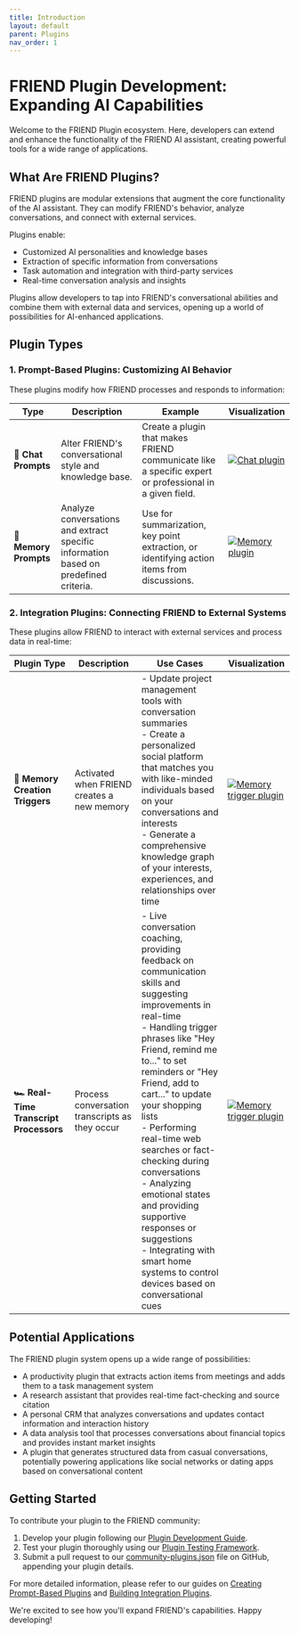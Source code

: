 ```yaml
---
title: Introduction
layout: default
parent: Plugins
nav_order: 1
---
```


# FRIEND Plugin Development: Expanding AI Capabilities

Welcome to the FRIEND Plugin ecosystem. Here, developers can extend and enhance the functionality of the FRIEND AI
assistant, creating powerful tools for a wide range of applications.

## What Are FRIEND Plugins?

FRIEND plugins are modular extensions that augment the core functionality of the AI assistant. They can modify FRIEND's
behavior, analyze conversations, and connect with external services.

Plugins enable:

- Customized AI personalities and knowledge bases
- Extraction of specific information from conversations
- Task automation and integration with third-party services
- Real-time conversation analysis and insights

[//]: # (With plugins, FRIEND can be transformed into specialized tools such as:)

[//]: # (- A personal productivity coach that extracts action items and updates task management systems)

[//]: # (- An expert in any field, providing specialized knowledge and advice)

[//]: # (- A real-time language translator and cultural advisor)

[//]: # (- A personal CRM that analyzes conversations and maintains relationship histories)

[//]: # (- A health and fitness tracker that interprets discussions about diet and exercise)

Plugins allow developers to tap into FRIEND's conversational abilities and combine them with external data and services,
opening up a world of possibilities for AI-enhanced applications.

## Plugin Types

### 1. Prompt-Based Plugins: Customizing AI Behavior

These plugins modify how FRIEND processes and responds to information:

| Type                  | Description                                                                          | Example                                                                                                | Visualization                                                                                            |
|-----------------------|--------------------------------------------------------------------------------------|--------------------------------------------------------------------------------------------------------|----------------------------------------------------------------------------------------------------------|
| **💬 Chat Prompts**   | Alter FRIEND's conversational style and knowledge base.                              | Create a plugin that makes FRIEND communicate like a specific expert or professional in a given field. | [![Chat plugin](https://img.youtube.com/vi/k1XhccNDT94/0.jpg)](https://youtube.com/shorts/k1XhccNDT94)   |
| **🧠 Memory Prompts** | Analyze conversations and extract specific information based on predefined criteria. | Use for summarization, key point extraction, or identifying action items from discussions.             | [![Memory plugin](https://img.youtube.com/vi/Y3ehX_ueQmE/0.jpg)](https://youtube.com/shorts/Y3ehX_ueQmE) |

### 2. Integration Plugins: Connecting FRIEND to External Systems

These plugins allow FRIEND to interact with external services and process data in real-time:

| Plugin Type                             | Description                                    | Use Cases                                                                                                                                                                                                                                                                                                                                                                                                                                                                                                                 | Visualization                                                                                                    |
|-----------------------------------------|------------------------------------------------|---------------------------------------------------------------------------------------------------------------------------------------------------------------------------------------------------------------------------------------------------------------------------------------------------------------------------------------------------------------------------------------------------------------------------------------------------------------------------------------------------------------------------|------------------------------------------------------------------------------------------------------------------|
| **👷 Memory Creation Triggers**         | Activated when FRIEND creates a new memory     | - Update project management tools with conversation summaries<br>- Create a personalized social platform that matches you with like-minded individuals based on your conversations and interests<br>- Generate a comprehensive knowledge graph of your interests, experiences, and relationships over time                                                                                                                                                                                                                | [![Memory trigger plugin](https://img.youtube.com/vi/Yv7gP3GZ0ME/0.jpg)](https://youtube.com/shorts/Yv7gP3GZ0ME) |
| **🏎️ Real-Time Transcript Processors** | Process conversation transcripts as they occur | - Live conversation coaching, providing feedback on communication skills and suggesting improvements in real-time<br>- Handling trigger phrases like "Hey Friend, remind me to..." to set reminders or "Hey Friend, add to cart..." to update your shopping lists<br>- Performing real-time web searches or fact-checking during conversations<br>- Analyzing emotional states and providing supportive responses or suggestions<br>- Integrating with smart home systems to control devices based on conversational cues | [![Memory trigger plugin](https://img.youtube.com/vi/h4ojO3WzkxQ/0.jpg)](https://youtube.com/shorts/h4ojO3WzkxQ) |

## Potential Applications

The FRIEND plugin system opens up a wide range of possibilities:

- A productivity plugin that extracts action items from meetings and adds them to a task management system
- A research assistant that provides real-time fact-checking and source citation
- A personal CRM that analyzes conversations and updates contact information and interaction history
- A data analysis tool that processes conversations about financial topics and provides instant market insights
- A plugin that generates structured data from casual conversations, potentially powering applications like social
  networks or dating apps based on conversational content

## Getting Started

To contribute your plugin to the FRIEND community:

1. Develop your plugin following our [Plugin Development Guide](#).
2. Test your plugin thoroughly using our [Plugin Testing Framework](#).
3. Submit a pull request to
   our [community-plugins.json](https://github.com/BasedHardware/Friend/blob/main/community-plugins.json) file on
   GitHub, appending your plugin details.

For more detailed information, please refer to our guides on [Creating Prompt-Based Plugins](#)
and [Building Integration Plugins](#).

We're excited to see how you'll expand FRIEND's capabilities. Happy developing!